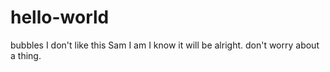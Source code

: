# hello-world
bubbles
I don't like this Sam I am
I know it will be alright.  don't worry about a thing.
